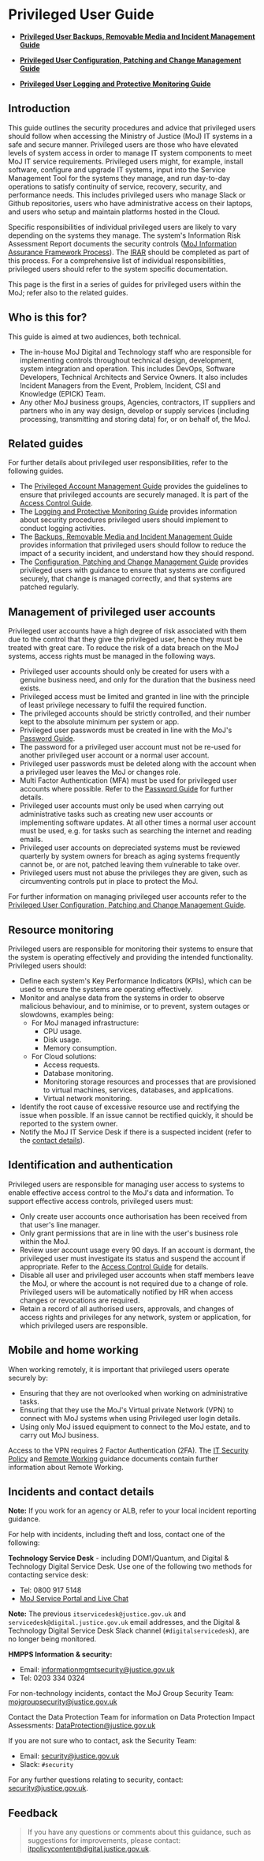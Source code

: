 # Privileged User Guide

<a name="[privileged-user-backups-removable-media-and-incident-management-guide](privileged-user-backups-removable-media-and-incident-management-guide.md)"></a>

-   **[Privileged User Backups, Removable Media and Incident Management Guide](privileged-user-backups-removable-media-and-incident-management-guide.md)**  

<a name="[privileged-user-configuration-patching-and-change-management-guide](privileged-user-configuration-patching-and-change-management-guide.md)"></a>

-   **[Privileged User Configuration, Patching and Change Management Guide](privileged-user-configuration-patching-and-change-management-guide.md)**  

<a name="[privileged-user-logging-and-protective-monitoring-guide](privileged-user-logging-and-protective-monitoring-guide.md)"></a>

-   **[Privileged User Logging and Protective Monitoring Guide](privileged-user-logging-and-protective-monitoring-guide.md)**  


## Introduction

This guide outlines the security procedures and advice that privileged users should follow when accessing the Ministry of Justice \(MoJ\) IT systems in a safe and secure manner. Privileged users are those who have elevated levels of system access in order to manage IT system components to meet MoJ IT service requirements. Privileged users might, for example, install software, configure and upgrade IT systems, input into the Service Management Tool for the systems they manage, and run day-to-day operations to satisfy continuity of service, recovery, security, and performance needs. This includes privileged users who manage Slack or Github repositories, users who have administrative access on their laptops, and users who setup and maintain platforms hosted in the Cloud.

Specific responsibilities of individual privileged users are likely to vary depending on the systems they manage. The system's Information Risk Assessment Report documents the security controls \([MoJ Information Assurance Framework Process](https://docs.google.com/document/d/1vQOlnD1Xixlw20p7OuO8nleV8qt0BfvVWvXkPQurZ3A/edit?usp=sharing)\). The [IRAR](https://docs.google.com/document/d/1MeJJtfHpwR1XM_okk3Pi4gW0bpcnLDdt5OXwddB7-Bk/edit?ts=5e25c004) should be completed as part of this process. For a comprehensive list of individual responsibilities, privileged users should refer to the system specific documentation.

This page is the first in a series of guides for privileged users within the MoJ; refer also to the related guides.

## Who is this for?

This guide is aimed at two audiences, both technical.

-   The in-house MoJ Digital and Technology staff who are responsible for implementing controls throughout technical design, development, system integration and operation. This includes DevOps, Software Developers, Technical Architects and Service Owners. It also includes Incident Managers from the Event, Problem, Incident, CSI and Knowledge \(EPICK\) Team.
-   Any other MoJ business groups, Agencies, contractors, IT suppliers and partners who in any way design, develop or supply services \(including processing, transmitting and storing data\) for, or on behalf of, the MoJ.

## Related guides

For further details about privileged user responsibilities, refer to the following guides.

-   The [Privileged Account Management Guide](privileged-account-management-guide.md) provides the guidelines to ensure that privileged accounts are securely managed. It is part of the [Access Control Guide](access-control-guide.md).
-   The [Logging and Protective Monitoring Guide](privileged-user-logging-and-protective-monitoring-guide.md) provides information about security procedures privileged users should implement to conduct logging activities.
-   The [Backups, Removable Media and Incident Management Guide](privileged-user-backups-removable-media-and-incident-management-guide.md) provides information that privileged users should follow to reduce the impact of a security incident, and understand how they should respond.
-   The [Configuration, Patching and Change Management Guide](privileged-user-configuration-patching-and-change-management-guide.md) provides privileged users with guidance to ensure that systems are configured securely, that change is managed correctly, and that systems are patched regularly.

## Management of privileged user accounts

Privileged user accounts have a high degree of risk associated with them due to the control that they give the privileged user, hence they must be treated with great care. To reduce the risk of a data breach on the MoJ systems, access rights must be managed in the following ways.

-   Privileged user accounts should only be created for users with a genuine business need, and only for the duration that the business need exists.
-   Privileged access must be limited and granted in line with the principle of least privilege necessary to fulfil the required function.
-   The privileged accounts should be strictly controlled, and their number kept to the absolute minimum per system or app.
-   Privileged user passwords must be created in line with the MoJ's [Password Guide](password-creation-and-authentication-guide.md).
-   The password for a privileged user account must not be re-used for another privileged user account or a normal user account.
-   Privileged user passwords must be deleted along with the account when a privileged user leaves the MoJ or changes role.
-   Multi Factor Authentication \(MFA\) must be used for privileged user accounts where possible. Refer to the [Password Guide](password-creation-and-authentication-guide.md) for further details.
-   Privileged user accounts must only be used when carrying out administrative tasks such as creating new user accounts or implementing software updates. At all other times a normal user account must be used, e.g. for tasks such as searching the internet and reading emails.
-   Privileged user accounts on depreciated systems must be reviewed quarterly by system owners for breach as aging systems frequently cannot be, or are not, patched leaving them vulnerable to take over.
-   Privileged users must not abuse the privileges they are given, such as circumventing controls put in place to protect the MoJ.

For further information on managing privileged user accounts refer to the [Privileged User Configuration, Patching and Change Management Guide](privileged-user-configuration-patching-and-change-management-guide.md).

## Resource monitoring

Privileged users are responsible for monitoring their systems to ensure that the system is operating effectively and providing the intended functionality. Privileged users should:

-   Define each system's Key Performance Indicators \(KPIs\), which can be used to ensure the systems are operating effectively.
-   Monitor and analyse data from the systems in order to observe malicious behaviour, and to minimise, or to prevent, system outages or slowdowns, examples being:
    -   For MoJ managed infrastructure:
        -   CPU usage.
        -   Disk usage.
        -   Memory consumption.
    -   For Cloud solutions:
        -   Access requests.
        -   Database monitoring.
        -   Monitoring storage resources and processes that are provisioned to virtual machines, services, databases, and applications.
        -   Virtual network monitoring.
-   Identify the root cause of excessive resource use and rectifying the issue when possible. If an issue cannot be rectified quickly, it should be reported to the system owner.
-   Notify the MoJ IT Service Desk if there is a suspected incident \(refer to the [contact details](#incidents-and-contact-details)\).

## Identification and authentication

Privileged users are responsible for managing user access to systems to enable effective access control to the MoJ's data and information. To support effective access controls, privileged users must:

-   Only create user accounts once authorisation has been received from that user's line manager.
-   Only grant permissions that are in line with the user's business role within the MoJ.
-   Review user account usage every 90 days. If an account is dormant, the privileged user must investigate its status and suspend the account if appropriate. Refer to the [Access Control Guide](access-control-guide.md) for details.
-   Disable all user and privileged user accounts when staff members leave the MoJ, or where the account is not required due to a change of role. Privileged users will be automatically notified by HR when access changes or revocations are required.
-   Retain a record of all authorised users, approvals, and changes of access rights and privileges for any network, system or application, for which privileged users are responsible.

## Mobile and home working

When working remotely, it is important that privileged users operate securely by:

-   Ensuring that they are not overlooked when working on administrative tasks.
-   Ensuring that they use the MoJ's Virtual private Network \(VPN\) to connect with MoJ systems when using Privileged user login details.
-   Using only MoJ issued equipment to connect to the MoJ estate, and to carry out MoJ business.

Access to the VPN requires 2 Factor Authentication \(2FA\). The [IT Security Policy](it-security-policy-overview.md) and [Remote Working](remote-working.md) guidance documents contain further information about Remote Working.

## Incidents and contact details

**Note:** If you work for an agency or ALB, refer to your local incident reporting guidance.

For help with incidents, including theft and loss, contact one of the following:

**Technology Service Desk** - including DOM1/Quantum, and Digital & Technology Digital Service Desk. Use one of the following two methods for contacting service desk:

-   Tel: 0800 917 5148
-   [MoJ Service Portal and Live Chat](https://mojprod.service-now.com/moj_sp)

**Note:** The previous `itservicedesk@justice.gov.uk` and `servicedesk@digital.justice.gov.uk` email addresses, and the Digital & Technology Digital Service Desk Slack channel \(`#digitalservicedesk`\), are no longer being monitored.

**HMPPS Information & security:**

-   Email: [informationmgmtsecurity@justice.gov.uk](mailto:informationmgmtsecurity@justice.gov.uk)
-   Tel: 0203 334 0324

For non-technology incidents, contact the MoJ Group Security Team: [mojgroupsecurity@justice.gov.uk](mailto:mojgroupsecurity@justice.gov.uk)

Contact the Data Protection Team for information on Data Protection Impact Assessments: [DataProtection@justice.gov.uk](mailto:DataProtection@justice.gov.uk)

If you are not sure who to contact, ask the Security Team:

-   Email: [security@justice.gov.uk](mailto:security@justice.gov.uk)
-   Slack: `#security`

For any further questions relating to security, contact: [security@justice.gov.uk](mailto:security@justice.gov.uk).

## Feedback

> If you have any questions or comments about this guidance, such as suggestions for improvements, please contact: [itpolicycontent@digital.justice.gov.uk](mailto:itpolicycontent@digital.justice.gov.uk).

